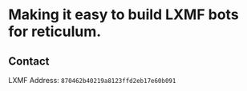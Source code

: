 # Making it easy to build LXMF bots for reticulum.

## Contact

LXMF Address: `870462b40219a8123ffd2eb17e60b091`
